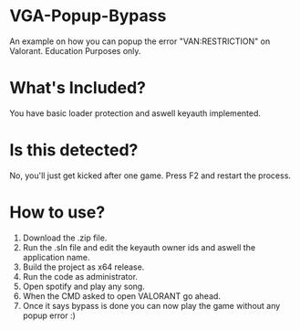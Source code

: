 # VGA-Popup-Bypass
An example on how you can popup the error "VAN:RESTRICTION" on Valorant. Education Purposes only.

# What's Included?
You have basic loader protection and aswell keyauth implemented.

# Is this detected?
No, you'll just get kicked after one game. Press F2 and restart the process.

# How to use?
1. Download the .zip file.
2. Run the .sln file and edit the keyauth owner ids and aswell the application name.
3. Build the project as x64 release. 
4. Run the code as administrator.
5. Open spotify and play any song.
6. When the CMD asked to open VALORANT go ahead.
7. Once it says bypass is done you can now play the game without any popup error :)